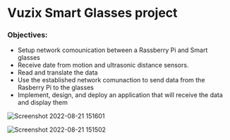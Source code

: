 # Vuzix Smart Glasses project 
### Objectives:
- Setup network comounication between a Rassberry Pi and Smart glasses
- Receive date from motion and ultrasonic distance sensors.
- Read and translate the data
- Use the established network comunaction to send data from the Rasberry Pi to the glasses
- Implement, design, and deploy an application that will receive the data and display them


![Screenshot 2022-08-21 151601](https://user-images.githubusercontent.com/94146702/185813111-ea6a5298-9a3b-4ec3-a274-16ff8de623f7.png)

![Screenshot 2022-08-21 151502](https://user-images.githubusercontent.com/94146702/185813115-49ab4539-6430-4ac5-b887-42e2c9ebc19d.png)

